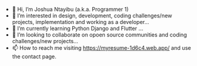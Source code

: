 - 👋 Hi, I’m Joshua Ntayibu (a.k.a. Programmer 1)
- 👀 I’m interested in design, development, coding challenges/new projects, implementation and working as a developer...
- 🌱 I’m currently learning Python Django and Flutter ...
- 💞️ I’m looking to collaborate on opoen source communities and coding challenges/new projects...
- 📫 How to reach me  visiting https://myresume-1d6c4.web.app/ and use the contact page.

<!---
developer-jos/developer-jos is a ✨ special ✨ repository because its `README.md` (this file) appears on your GitHub profile.
You can click the Preview link to take a look at your changes.
--->
